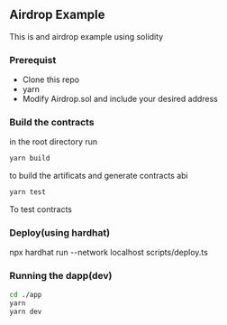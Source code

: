 ## Airdrop Example

This is and airdrop example using solidity

### Prerequist
* Clone this repo
* yarn
* Modify Airdrop.sol and include your desired address

### Build the contracts
in the root directory run
```bash
yarn build
```

to build the artificats and generate contracts abi

```bash
yarn test
```

To test contracts


### Deploy(using hardhat)
npx hardhat run --network localhost scripts/deploy.ts

### Running the dapp(dev)
```bash
cd ./app
yarn
yarn dev
```


